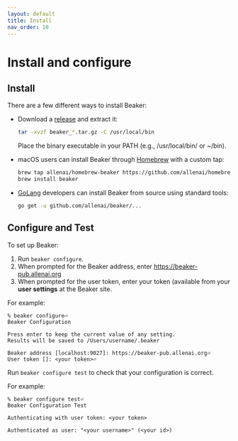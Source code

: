 ```yaml
---
layout: default
title: Install
nav_order: 10
---
```


# Install and configure

## Install

There are a few different ways to install Beaker:

- Download a
[release](https://github.com/allenai/beaker/releases) and extract it:

    ```bash
    tar -xvzf beaker_*.tar.gz -C /usr/local/bin
    ```
    
    Place the binary executable in your PATH (e.g., /usr/local/bin/ or ~/bin).

- macOS users can install Beaker through [Homebrew](https://brew.sh/) with a custom tap:

    ```bash
    brew tap allenai/homebrew-beaker https://github.com/allenai/homebrew-beaker.git
    brew install beaker
    ```

- [GoLang](https://golang.org/) developers can install Beaker from source using standard tools:

    ```bash
    go get -u github.com/allenai/beaker/...
    ```
## Configure and Test

To set up Beaker:

1. Run `beaker configure`.
2. When prompted for the Beaker address, enter https://beaker-pub.allenai.org
3. When prompted for the user token, enter your token (available from your **user settings** at the Beaker site.

For example:

```
% beaker configure⏎
Beaker Configuration

Press enter to keep the current value of any setting.
Results will be saved to /Users/username/.beaker

Beaker address [localhost:9027]: https://beaker-pub.allenai.org⏎
User token []: <your token>⏎
```

Run `beaker configure test` to check that your configuration is correct.

For example:

```
% beaker configure test⏎
Beaker Configuration Test

Authenticating with user token: <your token>

Authenticated as user: "<your username>" (<your id>)
```



